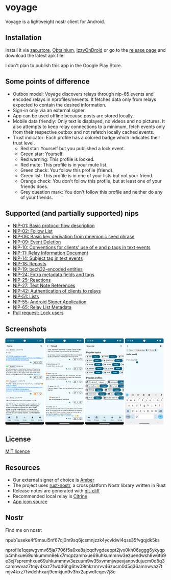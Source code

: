 # voyage

Voyage is a lightweight nostr client for Android.

## Installation

Install it via [zap.store](https://zap.store/download),
[Obtainium](https://github.com/ImranR98/Obtainium),
[IzzyOnDroid](https://apt.izzysoft.de/fdroid/index/apk/com.dluvian.voyage) or go to the
[release page](https://github.com/dluvian/voyage/releases) and download the latest apk file.

I don't plan to publish this app in the Google Play Store.

## Some points of difference

- Outbox model: Voyage discovers relays through nip-65 events and encoded relays in
  nprofiles/nevents. It fetches data only from relays expected to contain the desired information.
- Sign-in only via an external signer.
- App can be used offline because posts are stored locally.
- Mobile data friendly: Only text is displayed, no videos and no pictures. It also attempts to keep
  relay connections to a minimum, fetch events only from their respective outbox and not refetch
  locally cached events.
- Trust indicator: Each profile has a colored badge which indicates their trust level.
  - Red star: Yourself but you published a lock event.
  - Green star: Yourself.
  - Red warning: This profile is locked.
  - Red mute: This profile is in your mute list.
  - Green check: You follow this profile (friend).
  - Green list: This profile is in one of your lists but not your friend.
  - Orange check: You don't follow this profile, but at least one of your friends does.
  - Grey question mark: You don't follow this profile and neither do any of your friends.

## Supported (and partially supported) nips

- [NIP-01: Basic protocol flow description](https://github.com/nostr-protocol/nips/blob/master/01.md)
- [NIP-02: Follow List](https://github.com/nostr-protocol/nips/blob/master/02.md)
- [NIP-06: Basic key derivation from mnemonic seed phrase](https://github.com/nostr-protocol/nips/blob/master/06.md)
- [NIP-09: Event Deletion](https://github.com/nostr-protocol/nips/blob/master/09.md)
- [NIP-10: Conventions for clients' use of e and p tags in text events](https://github.com/nostr-protocol/nips/blob/master/10.md)
- [NIP-11: Relay Information Document](https://github.com/nostr-protocol/nips/blob/master/11.md)
- [NIP-14: Subject tag in text events](https://github.com/nostr-protocol/nips/blob/master/14.md)
- [NIP-18: Reposts](https://github.com/nostr-protocol/nips/blob/master/18.md)
- [NIP-19: bech32-encoded entities](https://github.com/nostr-protocol/nips/blob/master/19.md)
- [NIP-24: Extra metadata fields and tags](https://github.com/nostr-protocol/nips/blob/master/24.md)
- [NIP-25: Reactions](https://github.com/nostr-protocol/nips/blob/master/25.md)
- [NIP-27: Text Note References](https://github.com/nostr-protocol/nips/blob/master/27.md)
- [NIP-42: Authentication of clients to relays](https://github.com/nostr-protocol/nips/blob/master/42.md)
- [NIP-51: Lists](https://github.com/nostr-protocol/nips/blob/master/51.md)
- [NIP-55: Android Signer Application](https://github.com/nostr-protocol/nips/blob/master/55.md)
- [NIP-65: Relay List Metadata](https://github.com/nostr-protocol/nips/blob/master/65.md)
- [Pull request: Lock users](https://github.com/nostr-protocol/nips/pull/1411)

## Screenshots

<p>
<img src="fastlane/metadata/android/en-US/images/phoneScreenshots/home_feed.png" width="24%" height="24%" />
<img src="fastlane/metadata/android/en-US/images/phoneScreenshots/thread.png" width="24%" height="24%" />
<img src="fastlane/metadata/android/en-US/images/phoneScreenshots/discover.png" width="24%" height="24%" />
<img src="fastlane/metadata/android/en-US/images/phoneScreenshots/create_post.png" width="24%" height="24%" />
</p>

## License

[MIT licence](https://github.com/dluvian/voyage/blob/master/LICENSE)

## Resources

- Our external signer of choice is [Amber](https://github.com/greenart7c3/Amber)
- The project uses [rust-nostr](https://github.com/rust-nostr/nostr), a cross platform Nostr library
  written in Rust
- Release notes are generated with [git-cliff](https://github.com/orhun/git-cliff)
- Recommended local relay is [Citrine](https://github.com/greenart7c3/Citrine)
- [App icon source](https://www.flaticon.com/free-icons/greek)

## Nostr

Find me on nostr:

npub1useke4f9maul5nf67dj0m9sq6jcsmnjzzk4ycvldwl4qss35fvgqjdk5ks

nprofile1qqswgvmv65ja7706f5a0xe8ajcqdfvgdeeppt2jvx0kh06sggg6ykyqpp4mhxue69uhkummn9ekx7mqpzamhxue69uhkummnw3ezuendwsh8w6t69e3xj7spremhxue69uhkummnw3ezuum9w35xvmmjwpexjanpvdujucm0d5q3camnwvaz7tmjv4kxz7fwd46hg6tw09mkzmrvv46zucm0d5q36amnwvaz7tmjv4kxz7fwdehhxarj9emkjun9v3hx2apwdfcqev7j8c
